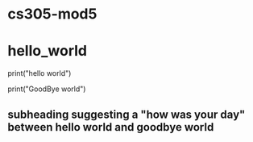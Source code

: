 # cs305-mod5
# hello_world
print("hello world")

print("GoodBye world")

## subheading suggesting a "how was your day" between hello world and goodbye world
